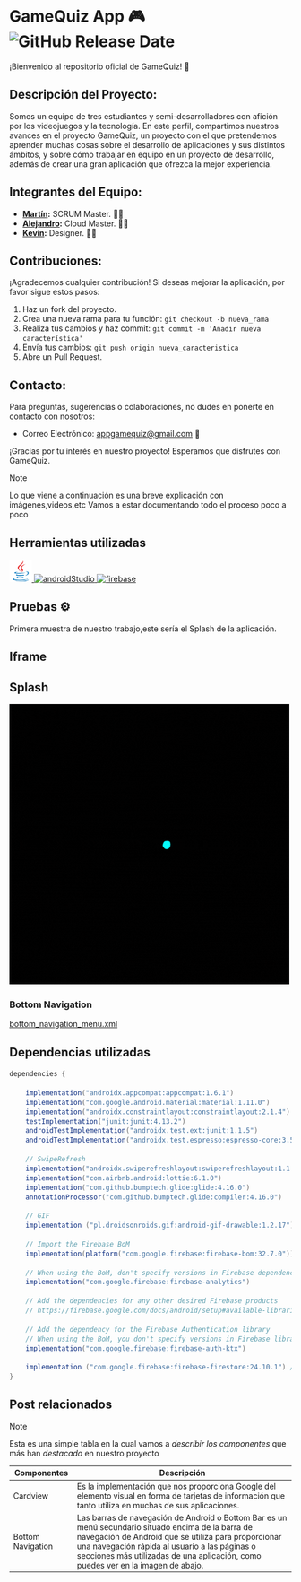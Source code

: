 # GameQuiz App 🎮 ![GitHub Release Date](https://img.shields.io/github/release-date/dropbox/dropbox-sdk-java)
<!--![CodeQL](https://github.com/nasa/openmct/workflows/CodeQL/badge.svg)-->
¡Bienvenido al repositorio oficial de GameQuiz! 🚀

## Descripción del Proyecto:

Somos un equipo de tres estudiantes y semi-desarrolladores con afición por los videojuegos y la tecnología. En este perfil, compartimos nuestros avances en el proyecto GameQuiz, un proyecto con el que pretendemos aprender muchas cosas sobre el desarrollo de aplicaciones y sus distintos ámbitos, y sobre cómo trabajar en equipo en un proyecto de desarrollo, además de crear una gran aplicación que ofrezca la mejor experiencia.


## Integrantes del Equipo:

- **[Martín](https://github.com/martinguijarro):** SCRUM Master. 👨‍💻
- **[Alejandro](https://github.com/alexrgez14):** Cloud Master. 👨‍💻
- **[Kevin](https://github.com/Kevbast):** Designer. 👩‍💻

## Contribuciones:

¡Agradecemos cualquier contribución! Si deseas mejorar la aplicación, por favor sigue estos pasos:

1. Haz un fork del proyecto.
2. Crea una nueva rama para tu función: `git checkout -b nueva_rama`
3. Realiza tus cambios y haz commit: `git commit -m 'Añadir nueva característica'`
4. Envía tus cambios: `git push origin nueva_caracteristica`
5. Abre un Pull Request.

## Contacto:

Para preguntas, sugerencias o colaboraciones, no dudes en ponerte en contacto con nosotros:

- Correo Electrónico: appgamequiz@gmail.com 📧

¡Gracias por tu interés en nuestro proyecto! Esperamos que disfrutes con GameQuiz.

> [!NOTE]
> Lo que viene a continuación es una breve explicación con imágenes,videos,etc
> Vamos a estar documentando todo el proceso poco a poco

## Herramientas utilizadas

<a href="https://www.java.com" target="_blank"> <img src="https://raw.githubusercontent.com/devicons/devicon/master/icons/java/java-original.svg" alt="java" width="40" height="40"/> </a><a href="https://developer.android.com/studio" target="_blank"> <img src="https://developer.android.com/images/logos/android.svg" alt="androidStudio" width="40" height="40"/> </a> <a href="https://firebase.google.com/?hl=pt" target="_blank"> <img src="https://www.gstatic.com/mobilesdk/160503_mobilesdk/logo/2x/firebase_96dp.png" alt="firebase" width="40" height="40"/> </a>

## Pruebas ⚙️

Primera muestra de nuestro trabajo,este sería el Splash de la aplicación.

## Iframe

<a href="https://www.figma.com/proto/ugUAnuVYLh3nyYM3Uc8jte/Prototipo-KevinB?type=design&node-id=0-1&t=4JOjUU9hMBau0ia4-0&scaling=min-zoom&page-id=0%3A1&starting-point-node-id=3%3A841" width="100%" height="500px">
</a>


## Splash

![splash activity](img/animacion_splash.gif)

### Bottom Navigation

[bottom_navigation_menu.xml](app%2Fsrc%2Fmain%2Fres%2Fmenu%2Fbottom_navigation_menu.xml)


## Dependencias utilizadas
```gradle
dependencies {

    implementation("androidx.appcompat:appcompat:1.6.1")
    implementation("com.google.android.material:material:1.11.0")
    implementation("androidx.constraintlayout:constraintlayout:2.1.4")
    testImplementation("junit:junit:4.13.2")
    androidTestImplementation("androidx.test.ext:junit:1.1.5")
    androidTestImplementation("androidx.test.espresso:espresso-core:3.5.1")

    // SwipeRefresh
    implementation("androidx.swiperefreshlayout:swiperefreshlayout:1.1.0")
    implementation("com.airbnb.android:lottie:6.1.0")
    implementation("com.github.bumptech.glide:glide:4.16.0")
    annotationProcessor("com.github.bumptech.glide:compiler:4.16.0")

    // GIF
    implementation ("pl.droidsonroids.gif:android-gif-drawable:1.2.17")

    // Import the Firebase BoM
    implementation(platform("com.google.firebase:firebase-bom:32.7.0"))

    // When using the BoM, don't specify versions in Firebase dependencies
    implementation("com.google.firebase:firebase-analytics")

    // Add the dependencies for any other desired Firebase products
    // https://firebase.google.com/docs/android/setup#available-libraries

    // Add the dependency for the Firebase Authentication library
    // When using the BoM, you don't specify versions in Firebase library dependencies
    implementation("com.google.firebase:firebase-auth-ktx")

    implementation ("com.google.firebase:firebase-firestore:24.10.1") // La versión puede variar
}
```

## Post relacionados 

> [!NOTE]
> Esta es una simple tabla en la cual vamos a _describir los componentes_ que más han *destacado* en nuestro proyecto


| Componentes       | Descripción                                                                                                                                                                                                                                                                                     |
|-------------------|-------------------------------------------------------------------------------------------------------------------------------------------------------------------------------------------------------------------------------------------------------------------------------------------------|
| Cardview          | Es la implementación que nos proporciona Google del elemento visual en forma de tarjetas de información que tanto utiliza en muchas de sus aplicaciones.                                                                                                                                        |
| Bottom Navigation | Las barras de navegación de Android o Bottom Bar es un menú secundario situado encima de la barra de navegación de Android que se utiliza para proporcionar una navegación rápida al usuario a las páginas o secciones más utilizadas de una aplicación, como puedes ver en la imagen de abajo. |
